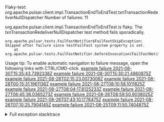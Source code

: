         
Flaky-test: org.apache.pulsar.client.impl.TransactionEndToEndTest.txnTransactionRedeliverNullDispatcher
Number of failures: 11

org.apache.pulsar.client.impl.TransactionEndToEndTest is flaky. The txnTransactionRedeliverNullDispatcher test method fails sporadically.

```
org.apache.pulsar.tests.FailFastNotifier$FailFastSkipException: Skipped after failure since testFailFast system property is set.
	at org.apache.pulsar.tests.FailFastNotifier.beforeInvocation(FailFastNotifier.java:88)

```

Usage tip: To enable automatic navigation to failure message, open the following links with CTRL/CMD-click.
[example failure 2021-08-30T15:35:43.7392338Z](https://github.com/apache/pulsar/runs/3463119398?check_suite_focus=true#step:9:4199)
[example failure 2021-08-30T15:30:21.4860875Z](https://github.com/apache/pulsar/runs/3463119398?check_suite_focus=true#step:9:1813)
[example failure 2021-08-28T02:15:23.0073008Z](https://github.com/apache/pulsar/runs/3448473880?check_suite_focus=true#step:9:3196)
[example failure 2021-08-28T00:15:31.1961136Z](https://github.com/apache/pulsar/runs/3447917315?check_suite_focus=true#step:9:2564)
[example failure 2021-08-27T08:10:58.1011825Z](https://github.com/apache/pulsar/runs/3440980370?check_suite_focus=true#step:9:3263)
[example failure 2021-08-27T08:04:17.8125233Z](https://github.com/apache/pulsar/runs/3440855241?check_suite_focus=true#step:9:3188)
[example failure 2021-08-27T06:45:36.0365273Z](https://github.com/apache/pulsar/runs/3440411158?check_suite_focus=true#step:9:3189)
[example failure 2021-08-26T08:59:50.9038025Z](https://github.com/apache/pulsar/runs/3430539961?check_suite_focus=true#step:9:3898)
[example failure 2021-08-26T07:43:10.1776475Z](https://github.com/apache/pulsar/runs/3429972501?check_suite_focus=true#step:9:1820)
[example failure 2021-08-26T07:10:25.7904145Z](https://github.com/apache/pulsar/runs/3429892136?check_suite_focus=true#step:9:3250)
[example failure 2021-08-25T09:11:50.7404875Z](https://github.com/apache/pulsar/runs/3420085427?check_suite_focus=true#step:10:3156)


<details>
<summary>Full exception stacktrace</summary>
<code><pre>
org.apache.pulsar.tests.FailFastNotifier$FailFastSkipException: Skipped after failure since testFailFast system property is set.
	at org.apache.pulsar.tests.FailFastNotifier.beforeInvocation(FailFastNotifier.java:88)

</pre></code>
</details>

